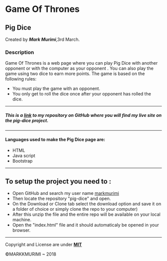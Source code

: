 # Game Of Thrones
## Pig Dice
Created by ***Mark Murimi***,3rd March.

### Description
Game Of Thrones is a web page where you can play Pig Dice with another opponent or with the computer as your opponent . You can also play the game using two dice to earn more points. The game is based on the following rules:
* You must play the game with an opponent.
* You only get to roll the dice once after your opponent has rolled the dice.

---

##### This is a [link](https://github.com/markmurimi/pig-dice) to my repository on GitHub where you will find my live site on the pig-dice project.

---

#### Languages used to make the Pig Dice page are:
* HTML
* Java script
* Bootstrap

---

## To setup the project you need to :
* Open GitHub and search my user name [markmurimi](https://github.com/markmurimi)
* Then locate the repository "pig-dice" and open.
* On the Download or Clone tab select the download option and save it on a folder of choice or simply clone the repo to your computer)
* After this unzip the file and the entire repo will be available on your local machine.
* Open the "index.html" file and it should automaticaly be opened in your browser.

---
Copyright and License are under [**MIT**]()

©MARKKMURIMI ~ 2018
